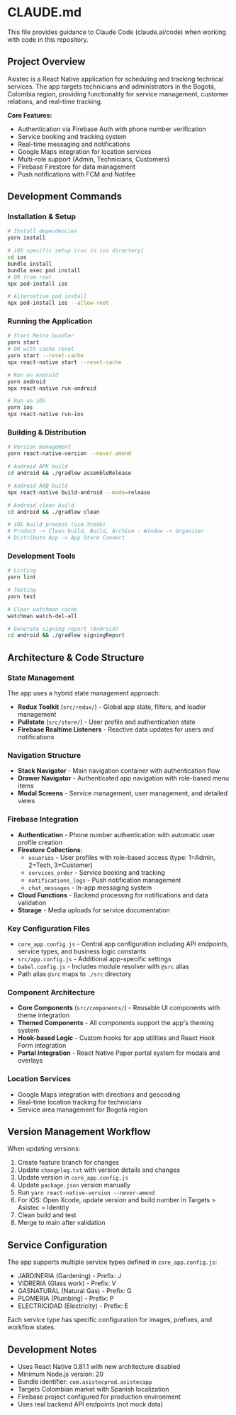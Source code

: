 # CLAUDE.md

This file provides guidance to Claude Code (claude.ai/code) when working with code in this repository.

## Project Overview

Asistec is a React Native application for scheduling and tracking technical services. The app targets technicians and administrators in the Bogotá, Colombia region, providing functionality for service management, customer relations, and real-time tracking.

**Core Features:**
- Authentication via Firebase Auth with phone number verification
- Service booking and tracking system
- Real-time messaging and notifications
- Google Maps integration for location services
- Multi-role support (Admin, Technicians, Customers)
- Firebase Firestore for data management
- Push notifications with FCM and Notifee

## Development Commands

### Installation & Setup
```bash
# Install dependencies
yarn install

# iOS specific setup (run in ios directory)
cd ios
bundle install
bundle exec pod install
# OR from root
npx pod-install ios

# Alternative pod install
npx pod-install ios --allow-root
```

### Running the Application
```bash
# Start Metro bundler
yarn start
# OR with cache reset
yarn start --reset-cache
npx react-native start --reset-cache

# Run on Android
yarn android
npx react-native run-android

# Run on iOS
yarn ios
npx react-native run-ios
```

### Building & Distribution
```bash
# Version management
yarn react-native-version --never-amend

# Android APK build
cd android && ./gradlew assembleRelease

# Android AAB build
npx react-native build-android --mode=release

# Android clean build
cd android && ./gradlew clean

# iOS build process (via Xcode)
# Product -> Clean build, Build, Archive - Window -> Organizer
# Distribute App -> App Store Connect
```

### Development Tools
```bash
# Linting
yarn lint

# Testing
yarn test

# Clear watchman cache
watchman watch-del-all

# Generate signing report (Android)
cd android && ./gradlew signingReport
```

## Architecture & Code Structure

### State Management
The app uses a hybrid state management approach:
- **Redux Toolkit** (`src/redux/`) - Global app state, filters, and loader management
- **Pullstate** (`src/store/`) - User profile and authentication state
- **Firebase Realtime Listeners** - Reactive data updates for users and notifications

### Navigation Structure
- **Stack Navigator** - Main navigation container with authentication flow
- **Drawer Navigator** - Authenticated app navigation with role-based menu items
- **Modal Screens** - Service management, user management, and detailed views

### Firebase Integration
- **Authentication** - Phone number authentication with automatic user profile creation
- **Firestore Collections**:
  - `usuarios` - User profiles with role-based access (type: 1=Admin, 2=Tech, 3=Customer)
  - `services_order` - Service booking and tracking
  - `notifications_logs` - Push notification management
  - `chat_messages` - In-app messaging system
- **Cloud Functions** - Backend processing for notifications and data validation
- **Storage** - Media uploads for service documentation

### Key Configuration Files
- `core_app.config.js` - Central app configuration including API endpoints, service types, and business logic constants
- `src/app.config.js` - Additional app-specific settings
- `babel.config.js` - Includes module resolver with `@src` alias
- Path alias `@src` maps to `./src` directory

### Component Architecture
- **Core Components** (`src/components/`) - Reusable UI components with theme integration
- **Themed Components** - All components support the app's theming system
- **Hook-based Logic** - Custom hooks for app utilities and React Hook Form integration
- **Portal Integration** - React Native Paper portal system for modals and overlays

### Location Services
- Google Maps integration with directions and geocoding
- Real-time location tracking for technicians
- Service area management for Bogotá region

## Version Management Workflow

When updating versions:
1. Create feature branch for changes
2. Update `changelog.txt` with version details and changes
3. Update version in `core_app.config.js`
4. Update `package.json` version manually
5. Run `yarn react-native-version --never-amend`
6. For iOS: Open Xcode, update version and build number in Targets > Asistec > Identity
7. Clean build and test
8. Merge to main after validation

## Service Configuration

The app supports multiple service types defined in `core_app.config.js`:
- JARDINERIA (Gardening) - Prefix: J
- VIDRERIA (Glass work) - Prefix: V  
- GASNATURAL (Natural Gas) - Prefix: G
- PLOMERIA (Plumbing) - Prefix: P
- ELECTRICIDAD (Electricity) - Prefix: E

Each service type has specific configuration for images, prefixes, and workflow states.

## Development Notes

- Uses React Native 0.81.1 with new architecture disabled
- Minimum Node.js version: 20
- Bundle identifier: `com.asistecprod.asistecapp`
- Targets Colombian market with Spanish localization
- Firebase project configured for production environment
- Uses real backend API endpoints (not mock data)